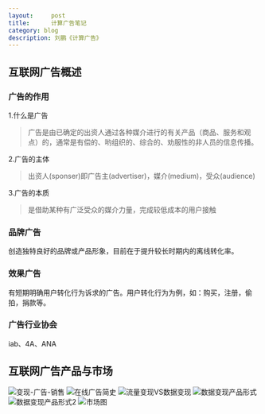 ```yaml
---
layout:     post
title:      计算广告笔记
category: blog
description: 刘鹏《计算广告》
---
```


## 互联网广告概述
### 广告的作用
1.什么是广告 
>广告是由已确定的出资人通过各种媒介进行的有关产品（商品、服务和观点）的，通常是有偿的、哟组织的、综合的、劝服性的非人员的信息传播。 
 
2.广告的主体
>出资人(sponser)即广告主(advertiser)，媒介(medium)，受众(audience)  

3.广告的本质
>是借助某种有广泛受众的媒介力量，完成较低成本的用户接触  

### 品牌广告
创造独特良好的品牌或产品形象，目前在于提升较长时期内的离线转化率。
### 效果广告
有短期明确用户转化行为诉求的广告。用户转化行为为例，如：购买，注册，偷拍，捐款等。
### 广告行业协会
iab、4A、ANA

## 互联网广告产品与市场
![变现-广告-销售](../images/blogimg/2.1.jpg)
![在线广告简史](../images/blogimg/2.2.jpg)
![流量变现VS数据变现](../images/blogimg/2.3.jpg)
![数据变现产品形式](../images/blogimg/2.4.jpg)
![数据变现产品形式2](../images/blogimg/2.5.jpg)
![市场图](../images/blogimg/2.6.jpg)
